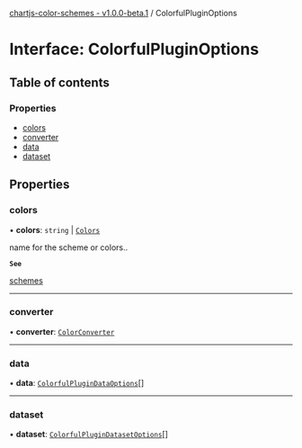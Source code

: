 [chartjs-color-schemes - v1.0.0-beta.1](../README.md) / ColorfulPluginOptions

# Interface: ColorfulPluginOptions

## Table of contents

### Properties

- [colors](ColorfulPluginOptions.md#colors)
- [converter](ColorfulPluginOptions.md#converter)
- [data](ColorfulPluginOptions.md#data)
- [dataset](ColorfulPluginOptions.md#dataset)

## Properties

### colors

• **colors**: `string` \| [`Colors`](../README.md#colors)

name for the scheme or colors..

**`See`**

[schemes](../modules/schemes.md)

___

### converter

• **converter**: [`ColorConverter`](../README.md#colorconverter)

___

### data

• **data**: [`ColorfulPluginDataOptions`](ColorfulPluginDataOptions.md)[]

___

### dataset

• **dataset**: [`ColorfulPluginDatasetOptions`](ColorfulPluginDatasetOptions.md)[]
